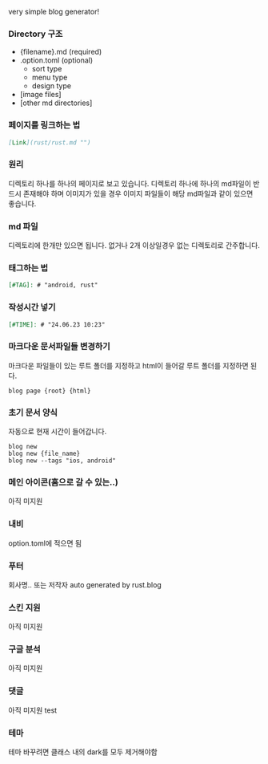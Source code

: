 very simple blog generator!

### Directory 구조
- {filename}.md (required)
- .option.toml (optional)
  - sort type 
  - menu type
  - design type
- [image files]
- [other md directories]

### 페이지를 링크하는 법
``` markdown
[Link](rust/rust.md "")
```

### 원리
디렉토리 하나를 하나의 페이지로 보고 있습니다.
디렉토리 하나에 하나의 md파일이 반드시 존재해야 하며 이미지가 있을 경우 이미지 파일들이 해당 md파일과 같이 있으면 좋습니다.

### md 파일
디렉토리에 한개만 있으면 됩니다.
없거나 2개 이상일경우 없는 디렉토리로 간주합니다.

### 태그하는 법
``` markdown
[#TAG]: # "android, rust"
```

### 작성시간 넣기
``` markdown
[#TIME]: # "24.06.23 10:23"
```

### 마크다운 문서파일들 변경하기
마크다운 파일들이 있는 루트 폴더를 지정하고 html이 들어갈 루트 폴더를 지정하면 된다.
``` shell
blog page {root} {html}
```

### 초기 문서 양식
자동으로 현재 시간이 들어갑니다.
``` shell
blog new
blog new {file_name}
blog new --tags "ios, android"
```

### 메인 아이콘(홈으로 갈 수 있는..)
아직 미지원

### 내비
option.toml에 적으면 됨

### 푸터
회사명.. 또는 저작자
auto generated by rust.blog

### 스킨 지원
아직 미지원

### 구글 분석
아직 미지원

### 댓글
아직 미지원
test

### 테마
테마 바꾸려면 클래스 내의 dark를 모두 제거해야함 